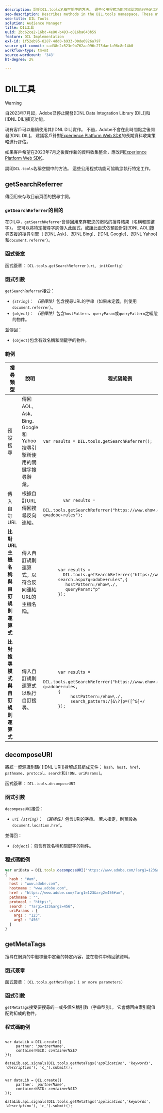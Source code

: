 ```yaml
---
description: 說明DIL.tools名稱空間中的方法。 這些公用程式功能可協助您執行特定工作。
seo-description: Describes methods in the DIL.tools namespace. These utility functions help you perform specific tasks.
seo-title: DIL Tools
solution: Audience Manager
title: DIL工具
uuid: 2bc62ce2-16bd-4e80-b493-c816ba643b59
feature: DIL Implementation
exl-id: 1f52eb95-8287-4dd0-b933-00de6926a797
source-git-commit: cad38e2c523e9b762aa996c275daefa96c8e14b0
workflow-type: tm+mt
source-wordcount: '343'
ht-degree: 2%

---
```


# DIL工具

>[!WARNING]
>
>自2023年7月起，Adobe已停止開發[!DNL Data Integration Library (DIL)]和[!DNL DIL]擴充功能。
>
>現有客戶可以繼續使用其[!DNL DIL]實作。 不過，Adobe不會在此時間點之後開發[!DNL DIL]。 建議客戶針對[Experience Platform Web SDK](https://experienceleague.adobe.com/docs/experience-platform/edge/home.html?lang=zh-Hant)的長期資料收集策略進行評估。
>
>如果客戶希望在2023年7月之後實作新的資料收集整合，應改用[Experience Platform Web SDK](https://experienceleague.adobe.com/docs/experience-platform/edge/home.html?lang=zh-Hant)。

說明`DIL.tools`名稱空間中的方法。 這些公用程式功能可協助您執行特定工作。

<!-- 

c_dil_functions.xml

 -->

## getSearchReferrer

傳回用來存取目前頁面的搜尋字詞。

<!-- 

r_dil_get_search_referrer.xml

 -->

### `getSearchReferrer`的目的

在DIL中，`getSearchReferrer`會傳回用來存取您的網站的搜尋結果（名稱和關鍵字）。 您可以將特定搜尋字詞傳入此函式，或讓此函式依預設針對[!DNL AOL]搜尋支援的搜尋引擎（ [!DNL Ask]、[!DNL Bing]、[!DNL Google]、[!DNL Yahoo]和`document.referrer`）。

### 函式簽章

函式簽章： `DIL.tools.getSearchReferrer(uri, initConfig)`

### 函式引數

`getSearchReferrer`接受：

* *`{string}`*： *（選擇性）*&#x200B;包含搜尋URL的字串（如果未定義，則使用`document.referrer`）。
* *`{object}`*： *（選擇性）*&#x200B;包含`hostPattern`、`queryParam`或`queryPattern`之組態的物件。

並傳回：

* `{object}`包含有效名稱和關鍵字的物件。

### 範例

<table id="table_D035276601EC428295E4D619F05BB8D0"> 
 <thead> 
  <tr> 
   <th> 搜尋類型 </th> 
   <th> 說明 </th> 
   <th> 程式碼範例 </th> 
  </tr> 
 </thead>
 <tbody> 
  <tr> 
   <td> 預設搜尋</td> 
   <td> 傳回AOL、Ask、Bing、Google和Yahoo搜尋引擎所使用的關鍵字搜尋辭彙。 </td> 
   <td>
      <code>var&nbsp;results&nbsp;=&nbsp;DIL.tools.getSearchReferrer();</code> 
  </td>
  </tr> 
  <tr> 
   <td>傳入自訂URL</td> 
   <td>根據自訂URL傳回搜尋反向連結。</td> 
   <td> 
  <code>
        var&nbsp;results&nbsp;= 
        DIL.tools.getSearchReferrer("https://www.ehow.com/search.aspx?q=adobe+rules");
  </code>
</td> 
  </tr> 
  <tr> 
   <td> <b>比對URL主機名稱與自訂規則運算式</b></td> 
   <td> 傳入自訂規則運算式，以符合反向連結URL的主機名稱。 </td> 
   <td> 
  <code>
      var results = 
        DIL.tools.getSearchReferrer("https://www.ehow.com/
      search.aspx?q=adobe+rules",&lbrace; 
      &nbsp;&nbsp;&nbsp;hostPattern:/ehow\./, 
      &nbsp;&nbsp;&nbsp;queryParam:"p" 
      &rbrace;); 
  </code>
  </td></tr> 
  <tr> 
   <td> <b>比對搜尋模式與自訂規則運算式</b> </td> 
   <td> 傳入自訂規則運算式以執行自訂搜尋。 </td> 
   <td> 
    <code>
      var&nbsp;results&nbsp;= 
      DIL.tools.getSearchReferrer("https://www.ehow.com/search.aspx?q=adobe+rules,
      &lbrace;
        &nbsp;&nbsp;&nbsp;hostPattern:/ehow\./, 
        &nbsp;&nbsp;&nbsp;search_pattern:/[&amp;\?]p=([^&amp;]+/ 
      &rbrace;);
    </code>
   </td> 
  </tr> 
 </tbody> 
</table>

## decomposeURI

將統一資源識別碼( [!DNL URI])拆解成其組成元件： `hash`、`host`、`href`、`pathname`、`protocol`、`search`和`[!DNL uriParams]`。

<!-- 

r_dil_decompose.xml

 -->

函式簽章： `DIL.tools.decomposeURI`

### 函式引數

`decomposeURI`接受：

* *`uri {string}`*： *（選擇性）*&#x200B;包含URI的字串。 若未指定，則預設為`document.location.href`。

並傳回：

* *`{object}`*：包含有效名稱和關鍵字的物件。

### 程式碼範例


```javascript
var uriData = DIL.tools.decomposeURI('https://www.adobe.com/?arg1=123&arg2=456#am'); 
{ 
  hash : "#am", 
  host : "www.adobe.com", 
  hostname : "www.adobe.com", 
  href : "https://www.adobe.com/?arg1=123&arg2=456#am", 
  pathname : "", 
  protocol : "https:", 
  search : "?arg1=123&arg2=456", 
  uriParams : { 
    arg1 : "123", 
    arg2 : "456" 
  } 
}
```

## getMetaTags

搜尋在網頁的中繼標籤中定義的特定內容，並在物件中傳回該資料。

<!-- 

r_dil_get_metatags.xml

 -->

### 函式簽章

函式簽章： `DIL.tools.getMetaTags( 1 or more parameters)`

### 函式引數

`getMetaTags`接受要搜尋的一或多個名稱引數（字串型別）。 它會傳回由索引鍵值配對組成的物件。

### 程式碼範例

<pre class="javascript"><code>
var dataLib = DIL.create(&lbrace; 
     partner: '<i>partnerName'</i>, 
     containerNSID: <i>containerNSID</i> 
&rbrace;); 

dataLib.api.signals(DIL.tools.getMetaTags('<i>application</i>', '<i>keywords</i>',  '<i>description</i>'), 'c_').submit();
</code></pre>

<pre><code>
var dataLib = DIL.create(&lbrace; 
     partner: <i>&grave;partnerName'</i>, 
     containerNSID: <i>containerNSID</i> 
&rbrace;); 

dataLib.api.signals(DIL.tools.getMetaTags('<i>application</i>','<i>keywords</i>', '<i>description</i>'), 'c_').submit();
</code></pre>
